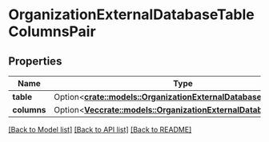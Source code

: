 # OrganizationExternalDatabaseTableColumnsPair

## Properties

Name | Type | Description | Notes
------------ | ------------- | ------------- | -------------
**table** | Option<[**crate::models::OrganizationExternalDatabaseTable**](OrganizationExternalDatabaseTable.md)> |  | [optional]
**columns** | Option<[**Vec<crate::models::OrganizationExternalDatabaseColumn>**](OrganizationExternalDatabaseColumn.md)> |  | [optional]

[[Back to Model list]](../README.md#documentation-for-models) [[Back to API list]](../README.md#documentation-for-api-endpoints) [[Back to README]](../README.md)


